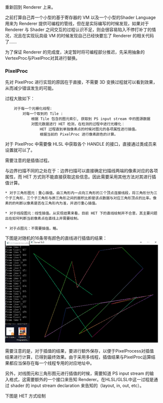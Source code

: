 重新回到 Renderer 上来。

之前打算自己弄一个小型的基于寄存器的 VM 以及一个小型的Shader Language用来为 Renderer 提供可编程的管线，但在是实际编写的时候发现，如果对于 Renderer 与 Shader 之间交互的过程认识不足，则会很容易陷入不停打补丁的情况，况且在实现玩具级 VM 的时候发现自己已经快要忘了 Renderer 的相关代码了……

为了保证 Renderer 的完成度，决定暂时将可编程部分推迟，先采用抽象的VertexProc与PixelProc对其进行替换。
 
### PixelProc

先对 PixelProc 进行实现的原因在于直接，不需要 3D 变换过程就可以看到效果，从而减少错误发生的可能。

过程大致如下：
```
    对于每一个光栅化线程:
        对每一个取到的 Tile :
            根据 Tile 包含的图元索引, 获取到 PS input stream 中的图源数据
            对图元数据进行 HET 检测，在检测的过程中进行光栅化：
                HET 过程直到单独像素点的时候对图元的各项属性进行插值。
                根据当前的 PixelProc 进行像素颜色的计算。
```
对于 PixelProc 中需要像 HLSL 中获取各个 HANDLE 的接口，直接通过类成员来设置就可以了。

需要注意的是插值过程。

与边界扫描不同的之处在于：边界扫描可以直接确定扫描线两端的像素对应的各项属性，而 HET 方式则不能直接获取这些信息。因此需要采用其他方法对其进行插值计算。

```
* 对于三角形图元：重心插值。由三角形内一点向三角形的三个顶点连接线段，将三角形分为三个子三角形，三个子三角形与原三角形之间的面积比即是该点数据与对应三角形顶点的比率。像素的的判断以像素是否在三角形内为准，并进行重心插值。

* 对于线段图元：线性插值。从实现结果来看，目前 HET 下的直线绘制并不合意，其主要问题出在如何判断当前像素点在直线上并需要绘制。

* 对于点图元：不需要插值，略。
```

下图是对随机的16条带有颜色的直线进行插值的结果：
![HET_LINES](https://github.com/solaxu/ServalRenderer/blob/master/Notes/Pics/HET_LINES.png)

需要注意的是，对于插值的结果，要进行额外保存，以便于PixelProcess对插值结果进行计算，已得到最终效果。由于采用多线程，插值结果与PixelProc运算结果都应当保存在每一个线程专用的对应地址中。

另外，对线图元和三角形图元进行插值的时候，需要知道 PS input stream 的输入格式，这需要额外的一个接口来告知 Renderer。在HLSL/GLSL中这一过程是通过 shader 的 input stream declaration 来告知的（layout, in, out, etc）。

下图是 HET 方式绘制